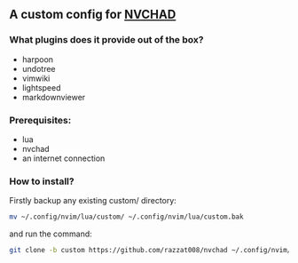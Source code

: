 ## A custom config for [NVCHAD](https://github.com/NvChad/NvChad.git)
### What plugins does it provide out of the box?

- harpoon
- undotree
- vimwiki
- lightspeed
- markdownviewer

### Prerequisites:
- lua
- nvchad
- an internet connection

### How to install?

Firstly backup any existing custom/ directory:

```bash
mv ~/.config/nvim/lua/custom/ ~/.config/nvim/lua/custom.bak
```
and run the command:

```bash
git clone -b custom https://github.com/razzat008/nvchad ~/.config/nvim/lua/custom/ 
```
